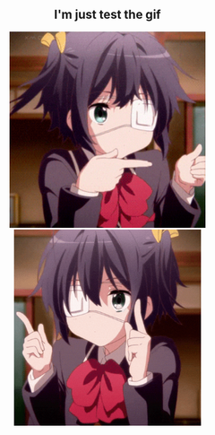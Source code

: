 <h2 align="center">I'm just test the gif</h2>

<p align="center">
  <img src="Animated GIF.gif" style="height: 350px; object-fit: cover;" alt="GIF 1">
  <img src="chuunibyou demo koi ga shitai manga GIF.gif" style="height: 350px; object-fit: cover;" alt="GIF 2">
</p>
